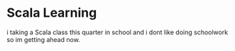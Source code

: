 # Scala Learning

i taking a Scala class this quarter in school and i dont like doing schoolwork so im getting ahead now. 




